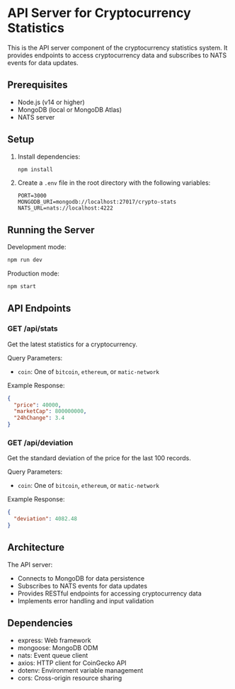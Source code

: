 # API Server for Cryptocurrency Statistics

This is the API server component of the cryptocurrency statistics system. It provides endpoints to access cryptocurrency data and subscribes to NATS events for data updates.

## Prerequisites

- Node.js (v14 or higher)
- MongoDB (local or MongoDB Atlas)
- NATS server

## Setup

1. Install dependencies:
   ```bash
   npm install
   ```

2. Create a `.env` file in the root directory with the following variables:
   ```
   PORT=3000
   MONGODB_URI=mongodb://localhost:27017/crypto-stats
   NATS_URL=nats://localhost:4222
   ```

## Running the Server

Development mode:
```bash
npm run dev
```

Production mode:
```bash
npm start
```

## API Endpoints

### GET /api/stats
Get the latest statistics for a cryptocurrency.

Query Parameters:
- `coin`: One of `bitcoin`, `ethereum`, or `matic-network`

Example Response:
```json
{
  "price": 40000,
  "marketCap": 800000000,
  "24hChange": 3.4
}
```

### GET /api/deviation
Get the standard deviation of the price for the last 100 records.

Query Parameters:
- `coin`: One of `bitcoin`, `ethereum`, or `matic-network`

Example Response:
```json
{
  "deviation": 4082.48
}
```

## Architecture

The API server:
- Connects to MongoDB for data persistence
- Subscribes to NATS events for data updates
- Provides RESTful endpoints for accessing cryptocurrency data
- Implements error handling and input validation

## Dependencies

- express: Web framework
- mongoose: MongoDB ODM
- nats: Event queue client
- axios: HTTP client for CoinGecko API
- dotenv: Environment variable management
- cors: Cross-origin resource sharing 